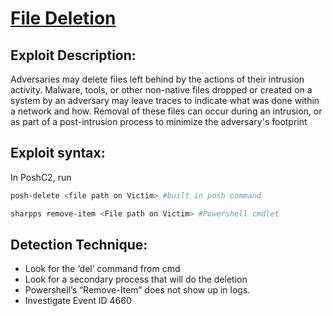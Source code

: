 # [File Deletion](https://attack.mitre.org/techniques/T1070/004/)

## Exploit Description: 
Adversaries may delete files left behind by the actions of their intrusion activity. Malware, tools, or other non-native files dropped or created on a system by an adversary may leave traces to indicate what was done within a network and how. Removal of these files can occur during an intrusion, or as part of a post-intrusion process to minimize the adversary's footprint

## Exploit syntax:
In PoshC2, run
```sh
posh-delete <file path on Victim> #built in posh command

sharpps remove-item <File path on Victim> #Powershell cmdlet
```
## Detection Technique:
* Look for the ‘del’ command from cmd
* Look for a secondary process that will do the deletion
* Powershell’s “Remove-Item” does not show up in logs. 
* Investigate Event ID 4660